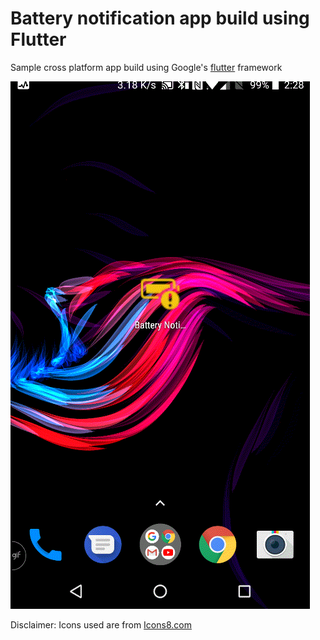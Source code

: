 # Battery notification app build using Flutter

Sample cross platform app build using Google's [flutter](https://flutter.io/) framework

![alt text](https://github.com/NileshSP/FlutterBatteryNotifyer/blob/master/images/flutterbatterynotifyerapp.gif "Working example..")

Disclaimer: Icons used are from [Icons8.com](https://icons8.com)